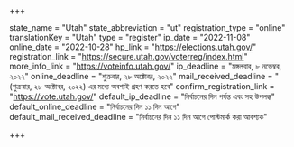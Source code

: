 +++

state_name = "Utah"
state_abbreviation = "ut"
registration_type = "online"
translationKey = "Utah"
type = "register"
ip_date = "2022-11-08"
online_date = "2022-10-28"
hp_link = "https://elections.utah.gov/"
registration_link = "https://secure.utah.gov/voterreg/index.html"
more_info_link = "https://voteinfo.utah.gov/"
ip_deadline = "মঙ্গলবার, ৮ নভেম্বর, ২০২২"
online_deadline = "শুক্রবার, ২৮ অক্টোবর, ২০২২"
mail_received_deadline = "(শুক্রবার, ২৮ অক্টোবর, ২০২২) এর মধ্যে অবশ্যই গ্রহণ করতে হবে"
confirm_registration_link = "https://vote.utah.gov/"
default_ip_deadline = "নির্বাচনের দিন পর্যন্ত এবং সহ উপলব্ধ"
default_online_deadline = "নির্বাচনের দিন ১১ দিন আগে"
default_mail_received_deadline = "নির্বাচনের দিন ১১ দিন আগে পোস্টমার্ক করা আবশ্যক"

+++